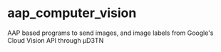# aap_computer_vision
AAP based programs to send images, and image labels from Google's Cloud Vision API through µD3TN
